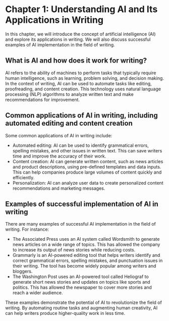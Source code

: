 Chapter 1: Understanding AI and Its Applications in Writing
===========================================================

In this chapter, we will introduce the concept of artificial intelligence (AI) and explore its applications in writing. We will also discuss successful examples of AI implementation in the field of writing.

What is AI and how does it work for writing?
--------------------------------------------

AI refers to the ability of machines to perform tasks that typically require human intelligence, such as learning, problem solving, and decision making. In the context of writing, AI can be used to automate tasks like editing, proofreading, and content creation. This technology uses natural language processing (NLP) algorithms to analyze written text and make recommendations for improvement.

Common applications of AI in writing, including automated editing and content creation
--------------------------------------------------------------------------------------

Some common applications of AI in writing include:

* Automated editing: AI can be used to identify grammatical errors, spelling mistakes, and other issues in written text. This can save writers time and improve the accuracy of their work.
* Content creation: AI can generate written content, such as news articles and product descriptions, using pre-defined templates and data inputs. This can help companies produce large volumes of content quickly and efficiently.
* Personalization: AI can analyze user data to create personalized content recommendations and marketing messages.

Examples of successful implementation of AI in writing
------------------------------------------------------

There are many examples of successful AI implementation in the field of writing. For instance:

* The Associated Press uses an AI system called Wordsmith to generate news articles on a wide range of topics. This has allowed the company to increase its output of news stories while reducing costs.
* Grammarly is an AI-powered editing tool that helps writers identify and correct grammatical errors, spelling mistakes, and punctuation issues in their writing. The tool has become widely popular among writers and bloggers.
* The Washington Post uses an AI-powered tool called Heliograf to generate short news stories and updates on topics like sports and politics. This has allowed the newspaper to cover more stories and reach a wider audience.

These examples demonstrate the potential of AI to revolutionize the field of writing. By automating routine tasks and augmenting human creativity, AI can help writers produce higher-quality work in less time.


